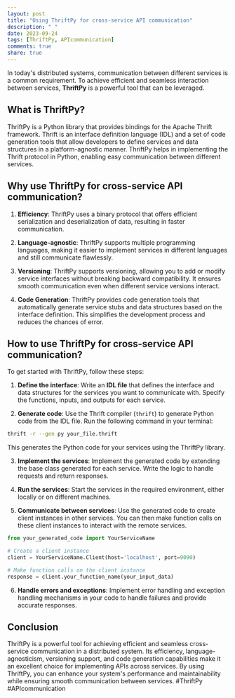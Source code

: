 ```yaml
---
layout: post
title: "Using ThriftPy for cross-service API communication"
description: " "
date: 2023-09-24
tags: [ThriftPy, APIcommunication]
comments: true
share: true
---
```


In today's distributed systems, communication between different services is a common requirement. To achieve efficient and seamless interaction between services, **ThriftPy** is a powerful tool that can be leveraged.

## What is ThriftPy?

ThriftPy is a Python library that provides bindings for the Apache Thrift framework. Thrift is an interface definition language (IDL) and a set of code generation tools that allow developers to define services and data structures in a platform-agnostic manner. ThriftPy helps in implementing the Thrift protocol in Python, enabling easy communication between different services.

## Why use ThriftPy for cross-service API communication?

1. **Efficiency**: ThriftPy uses a binary protocol that offers efficient serialization and deserialization of data, resulting in faster communication.

2. **Language-agnostic**: ThriftPy supports multiple programming languages, making it easier to implement services in different languages and still communicate flawlessly.

3. **Versioning**: ThriftPy supports versioning, allowing you to add or modify service interfaces without breaking backward compatibility. It ensures smooth communication even when different service versions interact.

4. **Code Generation**: ThriftPy provides code generation tools that automatically generate service stubs and data structures based on the interface definition. This simplifies the development process and reduces the chances of error.

## How to use ThriftPy for cross-service API communication?

To get started with ThriftPy, follow these steps:

1. **Define the interface**: Write an **IDL file** that defines the interface and data structures for the services you want to communicate with. Specify the functions, inputs, and outputs for each service.

2. **Generate code**: Use the Thrift compiler (`thrift`) to generate Python code from the IDL file. Run the following command in your terminal:

```bash
thrift -r --gen py your_file.thrift
```

This generates the Python code for your services using the ThriftPy library.

3. **Implement the services**: Implement the generated code by extending the base class generated for each service. Write the logic to handle requests and return responses.

4. **Run the services**: Start the services in the required environment, either locally or on different machines.

5. **Communicate between services**: Use the generated code to create client instances in other services. You can then make function calls on these client instances to interact with the remote services.

```python
from your_generated_code import YourServiceName

# Create a client instance
client = YourServiceName.Client(host='localhost', port=9090)

# Make function calls on the client instance
response = client.your_function_name(your_input_data)
```

6. **Handle errors and exceptions**: Implement error handling and exception handling mechanisms in your code to handle failures and provide accurate responses.

## Conclusion

ThriftPy is a powerful tool for achieving efficient and seamless cross-service communication in a distributed system. Its efficiency, language-agnosticism, versioning support, and code generation capabilities make it an excellent choice for implementing APIs across services. By using ThriftPy, you can enhance your system's performance and maintainability while ensuring smooth communication between services. #ThriftPy #APIcommunication